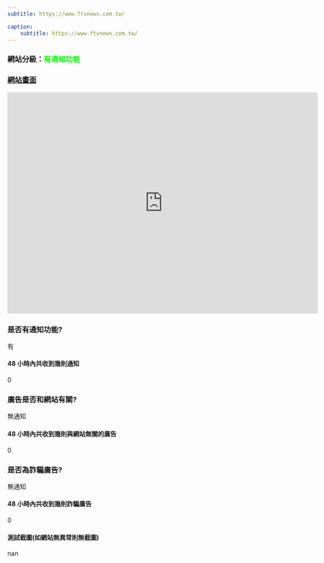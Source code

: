 ```yaml
---
subtitle: https://www.ftvnews.com.tw/

caption:
	subtitle: https://www.ftvnews.com.tw/
---
```


<h3>網站分級：<font color="#00FF00">有通知功能</font></h3>

### [網站畫面](https://www.ftvnews.com.tw/)
<embed src="https://web.archive.org/web/https://www.ftvnews.com.tw/" style="width:700px; height: 500px;">

### 是否有通知功能?
有

#### 48 小時內共收到幾則通知
0

### 廣告是否和網站有關?
無通知

#### 48 小時內共收到幾則與網站無關的廣告
0

### 是否為詐騙廣告?
無通知

#### 48 小時內共收到幾則詐騙廣告
0

#### 測試截圖(如網站無異常則無截圖)
nan


